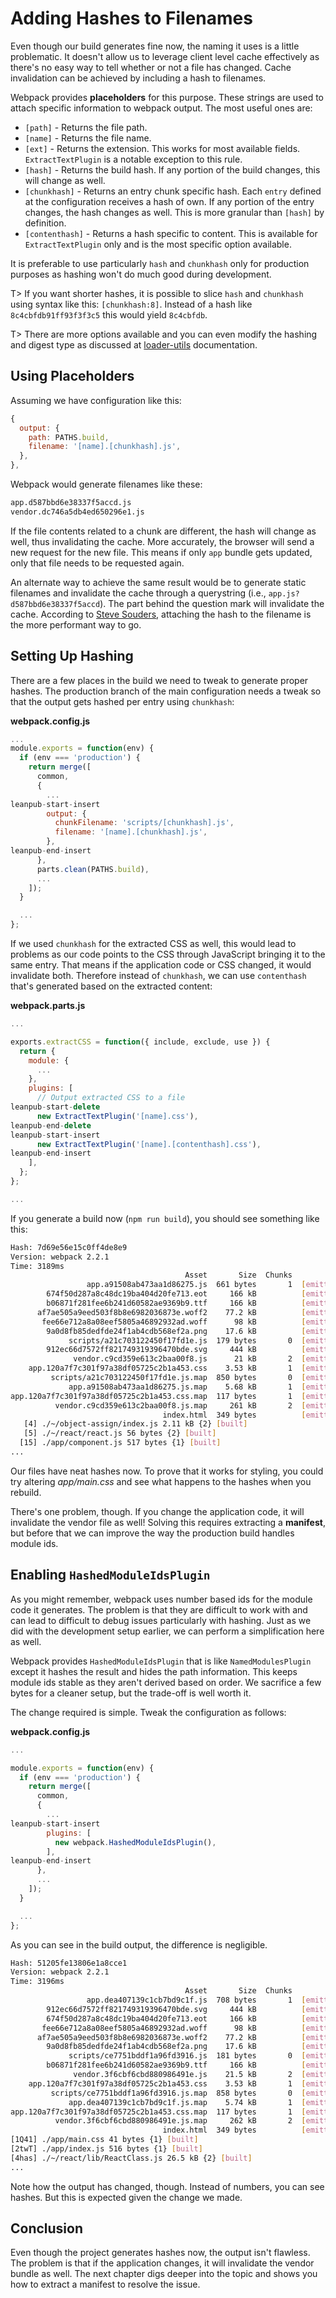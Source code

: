 # Adding Hashes to Filenames

Even though our build generates fine now, the naming it uses is a little problematic. It doesn't allow us to leverage client level cache effectively as there's no easy way to tell whether or not a file has changed. Cache invalidation can be achieved by including a hash to filenames.

Webpack provides **placeholders** for this purpose. These strings are used to attach specific information to webpack output. The most useful ones are:

* `[path]` - Returns the file path.
* `[name]` - Returns the file name.
* `[ext]` - Returns the extension. This works for most available fields. `ExtractTextPlugin` is a notable exception to this rule.
* `[hash]` - Returns the build hash. If any portion of the build changes, this will change as well.
* `[chunkhash]` - Returns an entry chunk specific hash. Each `entry` defined at the configuration receives a hash of own. If any portion of the entry changes, the hash changes as well. This is more granular than `[hash]` by definition.
* `[contenthash]` - Returns a hash specific to content. This is available for `ExtractTextPlugin` only and is the most specific option available.

It is preferable to use particularly `hash` and `chunkhash` only for production purposes as hashing won't do much good during development.

T> If you want shorter hashes, it is possible to slice `hash` and `chunkhash` using syntax like this: `[chunkhash:8]`. Instead of a hash like `8c4cbfdb91ff93f3f3c5` this would yield `8c4cbfdb`.

T> There are more options available and you can even modify the hashing and digest type as discussed at [loader-utils](https://www.npmjs.com/package/loader-utils#interpolatename) documentation.

## Using Placeholders

Assuming we have configuration like this:

```javascript
{
  output: {
    path: PATHS.build,
    filename: '[name].[chunkhash].js',
  },
},
```

Webpack would generate filenames like these:

```bash
app.d587bbd6e38337f5accd.js
vendor.dc746a5db4ed650296e1.js
```

If the file contents related to a chunk are different, the hash will change as well, thus invalidating the cache. More accurately, the browser will send a new request for the new file. This means if only `app` bundle gets updated, only that file needs to be requested again.

An alternate way to achieve the same result would be to generate static filenames and invalidate the cache through a querystring (i.e., `app.js?d587bbd6e38337f5accd`). The part behind the question mark will invalidate the cache. According to [Steve Souders](http://www.stevesouders.com/blog/2008/08/23/revving-filenames-dont-use-querystring/), attaching the hash to the filename is the more performant way to go.

## Setting Up Hashing

There are a few places in the build we need to tweak to generate proper hashes. The production branch of the main configuration needs a tweak so that the output gets hashed per entry using `chunkhash`:

**webpack.config.js**

```javascript
...
module.exports = function(env) {
  if (env === 'production') {
    return merge([
      common,
      {
        ...
leanpub-start-insert
        output: {
          chunkFilename: 'scripts/[chunkhash].js',
          filename: '[name].[chunkhash].js',
        },
leanpub-end-insert
      },
      parts.clean(PATHS.build),
      ...
    ]);
  }

  ...
};
```

If we used `chunkhash` for the extracted CSS as well, this would lead to problems as our code points to the CSS through JavaScript bringing it to the same entry. That means if the application code or CSS changed, it would invalidate both. Therefore instead of `chunkhash`, we can use `contenthash` that's generated based on the extracted content:

**webpack.parts.js**

```javascript
...

exports.extractCSS = function({ include, exclude, use }) {
  return {
    module: {
      ...
    },
    plugins: [
      // Output extracted CSS to a file
leanpub-start-delete
      new ExtractTextPlugin('[name].css'),
leanpub-end-delete
leanpub-start-insert
      new ExtractTextPlugin('[name].[contenthash].css'),
leanpub-end-insert
    ],
  };
};

...
```

If you generate a build now (`npm run build`), you should see something like this:

```bash
Hash: 7d69e56e15c0ff4de8e9
Version: webpack 2.2.1
Time: 3189ms
                                       Asset       Size  Chunks                    Chunk Names
                 app.a91508ab473aa1d86275.js  661 bytes       1  [emitted]         app
        674f50d287a8c48dc19ba404d20fe713.eot     166 kB          [emitted]  [big]
        b06871f281fee6b241d60582ae9369b9.ttf     166 kB          [emitted]  [big]
      af7ae505a9eed503f8b8e6982036873e.woff2    77.2 kB          [emitted]  [big]
       fee66e712a8a08eef5805a46892932ad.woff      98 kB          [emitted]  [big]
        9a0d8fb85dedfde24f1ab4cdb568ef2a.png    17.6 kB          [emitted]
             scripts/a21c703122450f17fd1e.js  179 bytes       0  [emitted]
        912ec66d7572ff821749319396470bde.svg     444 kB          [emitted]  [big]
              vendor.c9cd359e613c2baa00f8.js      21 kB       2  [emitted]         vendor
    app.120a7f7c301f97a38df05725c2b1a453.css    3.53 kB       1  [emitted]         app
         scripts/a21c703122450f17fd1e.js.map  850 bytes       0  [emitted]
             app.a91508ab473aa1d86275.js.map    5.68 kB       1  [emitted]         app
app.120a7f7c301f97a38df05725c2b1a453.css.map  117 bytes       1  [emitted]         app
          vendor.c9cd359e613c2baa00f8.js.map     261 kB       2  [emitted]         vendor
                                  index.html  349 bytes          [emitted]
   [4] ./~/object-assign/index.js 2.11 kB {2} [built]
   [5] ./~/react/react.js 56 bytes {2} [built]
  [15] ./app/component.js 517 bytes {1} [built]
...
```

Our files have neat hashes now. To prove that it works for styling, you could try altering *app/main.css* and see what happens to the hashes when you rebuild.

There's one problem, though. If you change the application code, it will invalidate the vendor file as well! Solving this requires extracting a **manifest**, but before that we can improve the way the production build handles module ids.

## Enabling `HashedModuleIdsPlugin`

As you might remember, webpack uses number based ids for the module code it generates. The problem is that they are difficult to work with and can lead to difficult to debug issues particularly with hashing. Just as we did with the development setup earlier, we can perform a simplification here as well.

Webpack provides `HashedModuleIdsPlugin` that is like `NamedModulesPlugin` except it hashes the result and hides the path information. This keeps module ids stable as they aren't derived based on order. We sacrifice a few bytes for a cleaner setup, but the trade-off is well worth it.

The change required is simple. Tweak the configuration as follows:

**webpack.config.js**

```javascript
...

module.exports = function(env) {
  if (env === 'production') {
    return merge([
      common,
      {
        ...
leanpub-start-insert
        plugins: [
          new webpack.HashedModuleIdsPlugin(),
        ],
leanpub-end-insert
      },
      ...
    ]);
  }

  ...
};
```

As you can see in the build output, the difference is negligible.

```bash
Hash: 51205fe13806e1a8cce1
Version: webpack 2.2.1
Time: 3196ms
                                       Asset       Size  Chunks                    Chunk Names
                 app.dea407139c1cb7bd9c1f.js  708 bytes       1  [emitted]         app
        912ec66d7572ff821749319396470bde.svg     444 kB          [emitted]  [big]
        674f50d287a8c48dc19ba404d20fe713.eot     166 kB          [emitted]  [big]
       fee66e712a8a08eef5805a46892932ad.woff      98 kB          [emitted]  [big]
      af7ae505a9eed503f8b8e6982036873e.woff2    77.2 kB          [emitted]  [big]
        9a0d8fb85dedfde24f1ab4cdb568ef2a.png    17.6 kB          [emitted]
             scripts/ce7751bddf1a96fd3916.js  181 bytes       0  [emitted]
        b06871f281fee6b241d60582ae9369b9.ttf     166 kB          [emitted]  [big]
              vendor.3f6cbf6cbd880986491e.js    21.5 kB       2  [emitted]         vendor
    app.120a7f7c301f97a38df05725c2b1a453.css    3.53 kB       1  [emitted]         app
         scripts/ce7751bddf1a96fd3916.js.map  858 bytes       0  [emitted]
             app.dea407139c1cb7bd9c1f.js.map    5.74 kB       1  [emitted]         app
app.120a7f7c301f97a38df05725c2b1a453.css.map  117 bytes       1  [emitted]         app
          vendor.3f6cbf6cbd880986491e.js.map     262 kB       2  [emitted]         vendor
                                  index.html  349 bytes          [emitted]
[1Q41] ./app/main.css 41 bytes {1} [built]
[2twT] ./app/index.js 516 bytes {1} [built]
[4has] ./~/react/lib/ReactClass.js 26.5 kB {2} [built]
...
```

Note how the output has changed, though. Instead of numbers, you can see hashes. But this is expected given the change we made.

## Conclusion

Even though the project generates hashes now, the output isn't flawless. The problem is that if the application changes, it will invalidate the vendor bundle as well. The next chapter digs deeper into the topic and shows you how to extract a manifest to resolve the issue.
